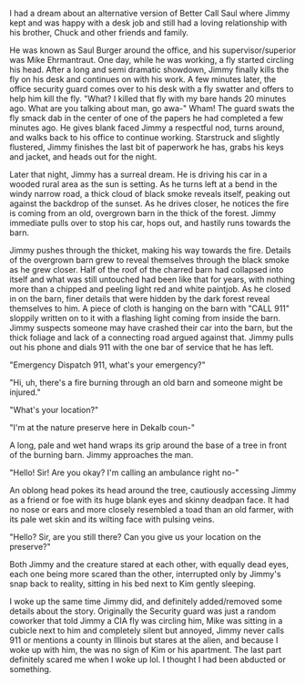 I had a dream about an alternative version of Better Call Saul where Jimmy kept and was happy with a desk job and still had a loving relationship with his brother, Chuck and other friends and family.

He was known as Saul Burger around the office, and his supervisor/superior was Mike Ehrmantraut. One day, while he was working, a fly started circling his head. After a long and semi dramatic showdown, Jimmy finally kills the fly on his desk and continues on with his work. A few minutes later, the office security guard comes over to his desk with a fly swatter and offers to help him kill the fly.
"What? I killed that fly with my bare hands 20 minutes ago. What are you talking about man, go awa-" 
Wham! The guard swats the fly smack dab in the center of one of the papers he had completed a few minutes ago. He gives blank faced Jimmy a respectful nod, turns around, and walks back to his office to continue working. Starstruck and slightly flustered, Jimmy finishes the last bit of paperwork he has, grabs his keys and jacket, and heads out for the night.

Later that night, Jimmy has a surreal dream. He is driving his car in a wooded rural area as the sun is setting. As he turns left at a bend in the windy narrow road, a thick cloud of black smoke reveals itself, peaking out against the backdrop of the sunset. As he drives closer, he notices the fire is coming from an old, overgrown barn in the thick of the forest. Jimmy immediate pulls over to stop his car, hops out, and hastily runs towards the barn.

Jimmy pushes through the thicket, making his way towards the fire. Details of the overgrown barn grew to reveal themselves through the black smoke as he grew closer. Half of the roof of the charred barn had collapsed into itself and what was still untouched had been like that for years, with nothing more than a chipped and peeling light red and white paintjob. As he closed in on the barn, finer details that were hidden by the dark forest reveal themselves to him. A piece of cloth is hanging on the barn with "CALL 911" sloppily written on to it with a flashing light coming from inside the barn. Jimmy suspects someone may have crashed their car into the barn, but the thick foliage and lack of a connecting road argued against that. Jimmy pulls out his phone and dials 911 with the one bar of service that he has left. 

"Emergency Dispatch 911, what's your emergency?"

"Hi, uh, there's a fire burning through an old barn and someone might be injured."

"What's your location?"

"I'm at the nature preserve here in Dekalb coun-"

A long, pale and wet hand wraps its grip around the base of a tree in front of the burning barn. Jimmy approaches the man.

"Hello! Sir! Are you okay? I'm calling an ambulance right no-"

An oblong head pokes its head around the tree, cautiously accessing Jimmy as a friend or foe with its huge blank eyes and skinny deadpan face. It had no nose or ears and more closely resembled a toad than an old farmer, with its pale wet skin and its wilting face with pulsing veins.

"Hello? Sir, are you still there? Can you give us your location on the preserve?"

Both Jimmy and the creature stared at each other, with equally dead eyes, each one being more scared than the other, interrupted only by Jimmy's snap back to reality, sitting in his bed next to Kim gently sleeping.

I woke up the same time Jimmy did, and definitely added/removed some details about the story. Originally the Security guard was just a random coworker that told Jimmy a CIA fly was circling him, Mike was sitting in a cubicle next to him and completely silent but annoyed, Jimmy never calls 911 or mentions a county in Illinois but stares at the alien, and because I woke up with him, the was no sign of Kim or his apartment. The last part definitely scared me when I woke up lol. I thought I had been abducted or something.